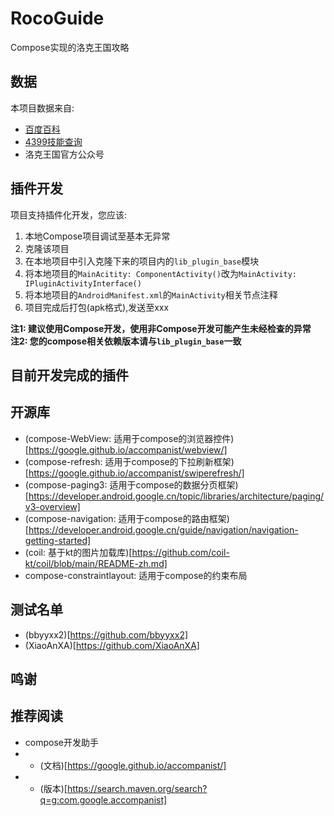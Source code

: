 # RocoGuide
Compose实现的洛克王国攻略

## 数据
本项目数据来自:
- [百度百科](https://baike.baidu.com/item/%E6%B4%9B%E5%85%8B%E7%8E%8B%E5%9B%BD%E5%AE%A0%E7%89%A9%E5%A4%A7%E5%85%A8/4962564)
- [4399技能查询](http://news.4399.com/luoke/jinengsearch/)
- 洛克王国官方公众号

## 插件开发
项目支持插件化开发，您应该:
1. 本地Compose项目调试至基本无异常
2. 克隆该项目
3. 在本地项目中引入克隆下来的项目内的`lib_plugin_base`模块
4. 将本地项目的`MainAcitity: ComponentActivity()`改为`MainActivity: IPluginActivityInterface()`
5. 将本地项目的`AndroidManifest.xml`的`MainActivity`相关节点注释
6. 项目完成后打包(apk格式),发送至xxx

**注1: 建议使用Compose开发，使用非Compose开发可能产生未经检查的异常**  
**注2: 您的compose相关依赖版本请与`lib_plugin_base`一致**

## 目前开发完成的插件

## 开源库
- (compose-WebView: 适用于compose的浏览器控件)[https://google.github.io/accompanist/webview/]
- (compose-refresh: 适用于compose的下拉刷新框架)[https://google.github.io/accompanist/swiperefresh/]
- (compose-paging3: 适用于compose的数据分页框架)[https://developer.android.google.cn/topic/libraries/architecture/paging/v3-overview]
- (compose-navigation: 适用于compose的路由框架)[https://developer.android.google.cn/guide/navigation/navigation-getting-started]
- (coil: 基于kt的图片加载库)[https://github.com/coil-kt/coil/blob/main/README-zh.md]
- compose-constraintlayout: 适用于compose的约束布局

## 测试名单
- (bbyyxx2)[https://github.com/bbyyxx2]
- (XiaoAnXA)[https://github.com/XiaoAnXA]

## 鸣谢

## 推荐阅读
- compose开发助手
- - (文档)[https://google.github.io/accompanist/]
- - (版本)[https://search.maven.org/search?q=g:com.google.accompanist]

